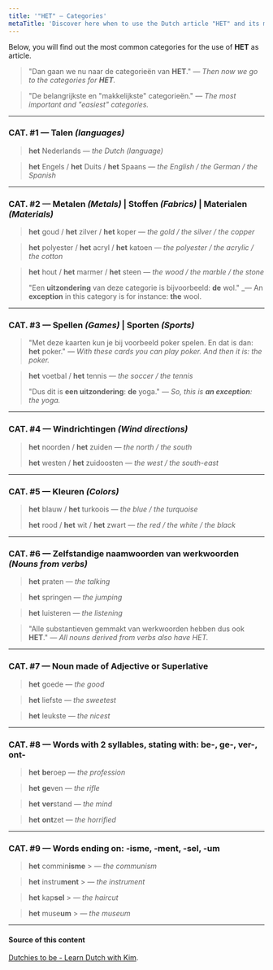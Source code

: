```yaml
---
title: '"HET" — Categories'
metaTitle: 'Discover here when to use the Dutch article "HET" and its most common used categories.'
---
```


Below, you will find out the most common categories for the use of **HET** as article.

> "Dan gaan we nu naar de categorieën van **HET**."
> _— Then now we go to the categories for **HET**._

> "De belangrijkste en "makkelijkste" categorieën."
> _— The most important and "easiest" categories._

---

### CAT. #1 — Talen _(languages)_

> **het** Nederlands
> _— the Dutch (language)_

> **het** Engels / **het** Duits / **het** Spaans
> _— the English / the German / the Spanish_

---

### CAT. #2 — Metalen _(Metals)_ | Stoffen _(Fabrics)_ | Materialen _(Materials)_

> **het** goud / **het** zilver / **het** koper
> _— the gold / the silver / the copper_

> **het** polyester / **het** acryl / **het** katoen
> _— the polyester / the acrylic / the cotton_

> **het** hout / **het** marmer / **het** steen
> _— the wood / the marble / the stone_
>
> "Een **uitzondering** van deze categorie is bijvoorbeeld: **de** wol."
> \_— An **exception** in this category is for instance: **the** wool.

---

### CAT. #3 — Spellen _(Games)_ | Sporten _(Sports)_

> "Met deze kaarten kun je bij voorbeeld poker spelen. En dat is dan: **het** poker."
> _— With these cards you can play poker. And then it is: the poker._

> **het** voetbal / **het** tennis
> _— the soccer / the tennis_
>
> "Dus dit is **een uitzondering**: **de** yoga."
> _— So, this is **an exception**: the yoga._

---

### CAT. #4 — Windrichtingen _(Wind directions)_

> **het** noorden / **het** zuiden
> _— the north / the south_
>
> **het** westen / **het** zuidoosten
> _— the west / the south-east_

---

### CAT. #5 — Kleuren _(Colors)_

> **het** blauw / **het** turkoois
> _— the blue / the turquoise_
>
> **het** rood / **het** wit / **het** zwart
> _— the red / the white / the black_

---

### CAT. #6 — Zelfstandige naamwoorden van werkwoorden _(Nouns from verbs)_

> **het** praten
> _— the talking_

> **het** springen
> _— the jumping_

> **het** luisteren
> _— the listening_

> "Alle substantieven gemmakt van werkwoorden hebben dus ook **HET**."
> _— All nouns derived from verbs also have HET._

---

### CAT. #7 — Noun made of Adjective or Superlative

> **het** goede
> _— the good_

> **het** liefste
> _— the sweetest_

> **het** leukste
> _— the nicest_

---

### CAT. #8 — Words with 2 syllables, stating with: **be-**, **ge-**, **ver-**, **ont-**

> **het** **be**roep
> _— the profession_

> **het** **ge**ven
> _— the rifle_

> **het** **ver**stand
> _— the mind_

> **het** **ont**zet
> _— the horrified_

---

### CAT. #9 — Words ending on: **-isme**, **-ment**, **-sel**, **-um**

> **het** commin**isme** > _— the communism_

> **het** instru**ment** > _— the instrument_

> **het** kap**sel** > _— the haircut_

> **het** muse**um** > _— the museum_

---

#### Source of this content

[Dutchies to be - Learn Dutch with Kim](https://youtu.be/3f6ppki9o54).
